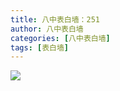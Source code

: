 ```yaml
---
title: 八中表白墙：251
author: 八中表白墙
categories: [八中表白墙]
tags: [表白墙]
---
```


![]( https://img.urlnode.com/file/e258dc2879f2ffe2dc267.jpg)
